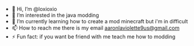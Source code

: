 - 👋 Hi, I’m @loxioxio
- 👀 I’m interested in the java modding
- 🌱 I’m currently learning how to create a mod minecraft but i'm in difficult
- 📫 How to reach me there is my email aaronlaviolette9us@gmail.com
- ⚡ Fun fact: if you want be friend with me teach me how to modding

<!---
loxioxio/loxioxio is a ✨ special ✨ repository because its `README.md` (this file) appears on your GitHub profile.
You can click the Preview link to take a look at your changes.
--->
